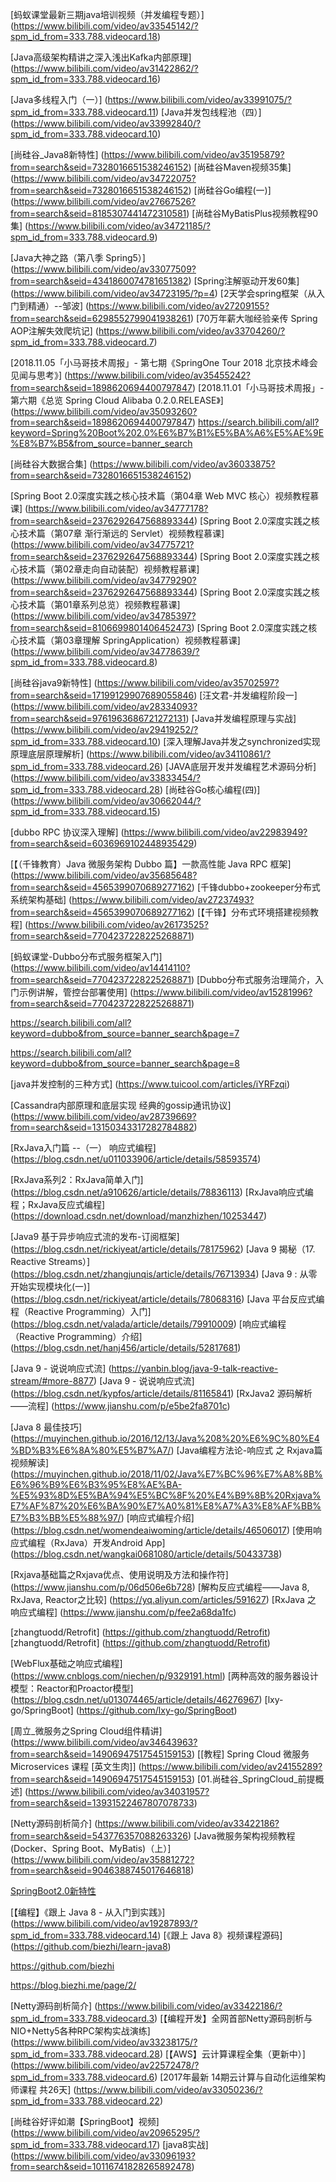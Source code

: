 [蚂蚁课堂最新三期java培训视频（并发编程专题）] (https://www.bilibili.com/video/av33545142/?spm_id_from=333.788.videocard.18)

[Java高级架构精讲之深入浅出Kafka内部原理] (https://www.bilibili.com/video/av31422862/?spm_id_from=333.788.videocard.16)

[Java多线程入门（一）] (https://www.bilibili.com/video/av33991075/?spm_id_from=333.788.videocard.11)
[Java并发包线程池（四）] (https://www.bilibili.com/video/av33992840/?spm_id_from=333.788.videocard.10)



[尚硅谷_Java8新特性] (https://www.bilibili.com/video/av35195879?from=search&seid=7328016651538246152)
[尚硅谷Maven视频35集] (https://www.bilibili.com/video/av34722075?from=search&seid=7328016651538246152)
[尚硅谷Go编程(一)] (https://www.bilibili.com/video/av27667526?from=search&seid=8185307441472310581)
[尚硅谷MyBatisPlus视频教程90集] (https://www.bilibili.com/video/av34721185/?spm_id_from=333.788.videocard.9)


[Java大神之路（第八季 Spring5）] (https://www.bilibili.com/video/av33077509?from=search&seid=4341860074781651382)
[Spring注解驱动开发60集] (https://www.bilibili.com/video/av34723195/?p=4)
[2天学会spring框架（从入门到精通）--邹波] (https://www.bilibili.com/video/av27209155?from=search&seid=6298552799041938261)
[70万年薪大咖经验亲传 Spring AOP注解失效爬坑记] (https://www.bilibili.com/video/av33704260/?spm_id_from=333.788.videocard.7)




[2018.11.05「小马哥技术周报」- 第七期《SpringOne Tour 2018 北京技术峰会见闻与思考》] (https://www.bilibili.com/video/av35455242?from=search&seid=1898620694400797847)
[2018.11.01「小马哥技术周报」- 第六期《总览 Spring Cloud Alibaba 0.2.0.RELEASE》] (https://www.bilibili.com/video/av35093260?from=search&seid=1898620694400797847)
https://search.bilibili.com/all?keyword=Spring%20Boot%202.0%E6%B7%B1%E5%BA%A6%E5%AE%9E%E8%B7%B5&from_source=banner_search

[尚硅谷大数据合集] (https://www.bilibili.com/video/av36033875?from=search&seid=7328016651538246152)


[Spring Boot 2.0深度实践之核心技术篇（第04章 Web MVC 核心）视频教程慕课] (https://www.bilibili.com/video/av34777178?from=search&seid=2376292647568893344)
[Spring Boot 2.0深度实践之核心技术篇（第07章 渐行渐远的 Servlet）视频教程慕课] (https://www.bilibili.com/video/av34775721?from=search&seid=2376292647568893344)
[Spring Boot 2.0深度实践之核心技术篇（第02章走向自动装配）视频教程慕课] (https://www.bilibili.com/video/av34779290?from=search&seid=2376292647568893344)
[Spring Boot 2.0深度实践之核心技术篇（第01章系列总览）视频教程慕课] (https://www.bilibili.com/video/av34785397?from=search&seid=8106699801406452473)
[Spring Boot 2.0深度实践之核心技术篇（第03章理解 SpringApplication）视频教程慕课] (https://www.bilibili.com/video/av34778639/?spm_id_from=333.788.videocard.8)







[尚硅谷java9新特性] (https://www.bilibili.com/video/av35702597?from=search&seid=17199129907689055846)
[汪文君-并发编程阶段一] (https://www.bilibili.com/video/av28334093?from=search&seid=9761963686721272131)
[Java并发编程原理与实战] (https://www.bilibili.com/video/av29419252/?spm_id_from=333.788.videocard.10)
[深入理解Java并发之synchronized实现原理底层原理解析] (https://www.bilibili.com/video/av34110861/?spm_id_from=333.788.videocard.26)
[JAVA底层开发并发编程艺术源码分析] (https://www.bilibili.com/video/av33833454/?spm_id_from=333.788.videocard.28)
[尚硅谷Go核心编程(四)] (https://www.bilibili.com/video/av30662044/?spm_id_from=333.788.videocard.15)












[dubbo RPC 协议深入理解] (https://www.bilibili.com/video/av22983949?from=search&seid=6036969102448935429)

[【（千锋教育）Java 微服务架构 Dubbo 篇】一款高性能 Java RPC 框架] (https://www.bilibili.com/video/av35685648?from=search&seid=4565399070689277162)
[千锋dubbo+zookeeper分布式系统架构基础] (https://www.bilibili.com/video/av27237493?from=search&seid=4565399070689277162)
[【千锋】分布式环境搭建视频教程] (https://www.bilibili.com/video/av26173525?from=search&seid=7704237228225268871)


[蚂蚁课堂-Dubbo分布式服务框架入门] (https://www.bilibili.com/video/av14414110?from=search&seid=7704237228225268871)
[Dubbo分布式服务治理简介，入门示例讲解，管控台部署使用] (https://www.bilibili.com/video/av15281996?from=search&seid=7704237228225268871)

https://search.bilibili.com/all?keyword=dubbo&from_source=banner_search&page=7

https://search.bilibili.com/all?keyword=dubbo&from_source=banner_search&page=8






[java并发控制的三种方式] (https://www.tuicool.com/articles/iYRFzqi)





[Cassandra内部原理和底层实现 经典的gossip通讯协议] (https://www.bilibili.com/video/av28739669?from=search&seid=13150343317282784882)


[RxJava入门篇 --（一） 响应式编程] (https://blog.csdn.net/u011033906/article/details/58593574)


[RxJava系列2：RxJava简单入门] (https://blog.csdn.net/a910626/article/details/78836113)
[RxJava响应式编程；RxJava反应式编程] (https://download.csdn.net/download/manzhizhen/10253447)


[Java9 基于异步响应式流的发布-订阅框架] (https://blog.csdn.net/rickiyeat/article/details/78175962)
[Java 9 揭秘（17. Reactive Streams）] (https://blog.csdn.net/zhangjunqis/article/details/76713934)
[Java 9 : 从零开始实现模块化(一)] (https://blog.csdn.net/rickiyeat/article/details/78068316)
[Java 平台反应式编程（Reactive Programming）入门] (https://blog.csdn.net/valada/article/details/79910009)
[响应式编程（Reactive Programming）介绍] (https://blog.csdn.net/hanj456/article/details/52817681)


[Java 9 - 说说响应式流] (https://yanbin.blog/java-9-talk-reactive-stream/#more-8877)
[Java 9 - 说说响应式流] (https://blog.csdn.net/kypfos/article/details/81165841)
[RxJava2 源码解析——流程] (https://www.jianshu.com/p/e5be2fa8701c)

[Java 8 最佳技巧] (https://muyinchen.github.io/2016/12/13/Java%208%20%E6%9C%80%E4%BD%B3%E6%8A%80%E5%B7%A7/)
[Java编程方法论-响应式 之 Rxjava篇 视频解读] (https://muyinchen.github.io/2018/11/02/Java%E7%BC%96%E7%A8%8B%E6%96%B9%E6%B3%95%E8%AE%BA-%E5%93%8D%E5%BA%94%E5%BC%8F%20%E4%B9%8B%20Rxjava%E7%AF%87%20%E6%BA%90%E7%A0%81%E8%A7%A3%E8%AF%BB%E7%B3%BB%E5%88%97/)
[响应式编程介绍] (https://blog.csdn.net/womendeaiwoming/article/details/46506017)
[使用响应式编程（RxJava）开发Android App] (https://blog.csdn.net/wangkai0681080/article/details/50433738)


[Rxjava基础篇之Rxjava优点、使用说明及方法和操作符] (https://www.jianshu.com/p/06d506e6b728)
[解构反应式编程——Java 8, RxJava, Reactor之比较] (https://yq.aliyun.com/articles/591627)
[RxJava 之 响应式编程] (https://www.jianshu.com/p/fee2a68da1fc)

[zhangtuodd/Retrofit] (https://github.com/zhangtuodd/Retrofit)
[zhangtuodd/Retrofit] (https://github.com/zhangtuodd/Retrofit)

[WebFlux基础之响应式编程] (https://www.cnblogs.com/niechen/p/9329191.html)
[两种高效的服务器设计模型：Reactor和Proactor模型] (https://blog.csdn.net/u013074465/article/details/46276967)
[lxy-go/SpringBoot] (https://github.com/lxy-go/SpringBoot)





[周立_微服务之Spring Cloud组件精讲] (https://www.bilibili.com/video/av34643963?from=search&seid=14906947517545159153)
[[教程] Spring Cloud 微服务 Microservices 课程 [英文生肉]] (https://www.bilibili.com/video/av24155289?from=search&seid=14906947517545159153)
[01.尚硅谷_SpringCloud_前提概述] (https://www.bilibili.com/video/av34031957?from=search&seid=13931522467807078733)



[Netty源码剖析简介] (https://www.bilibili.com/video/av33422186?from=search&seid=543776357088263326)
[Java微服务架构视频教程(Docker、Spring Boot、MyBatis)（上）] (https://www.bilibili.com/video/av35881272?from=search&seid=9046388745017646818)

[SpringBoot2.0新特性](https://www.bilibili.com/video/av23635616/?spm_id_from=333.788.videocard.17)


















































[【编程】《跟上 Java 8 - 从入门到实践》] (https://www.bilibili.com/video/av19287893/?spm_id_from=333.788.videocard.14)
[《跟上 Java 8》视频课程源码] (https://github.com/biezhi/learn-java8)

https://github.com/biezhi

https://blog.biezhi.me/page/2/


[Netty源码剖析简介] (https://www.bilibili.com/video/av33422186/?spm_id_from=333.788.videocard.3)
[【编程开发】全网首部Netty源码剖析与NIO+Netty5各种RPC架构实战演练] (https://www.bilibili.com/video/av33238175/?spm_id_from=333.788.videocard.28)
[【AWS】云计算课程全集（更新中）] (https://www.bilibili.com/video/av22572478/?spm_id_from=333.788.videocard.6)
[2017年最新 14期云计算与自动化运维架构师课程 共26天] (https://www.bilibili.com/video/av33050236/?spm_id_from=333.788.videocard.22)

[尚硅谷好评如潮【SpringBoot】视频] (https://www.bilibili.com/video/av20965295/?spm_id_from=333.788.videocard.17)
[java8实战] (https://www.bilibili.com/video/av33096193?from=search&seid=10116741828265892478)















